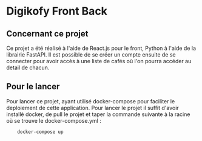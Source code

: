 # Digikofy Front Back


## Concernant ce projet

Ce projet a été réalisé à l'aide de React.js pour le front, Python à l'aide de la librairie FastAPI. Il est possible de se créer un compte ensuite de se
connecter pour avoir accès à une liste de cafés où l'on pourra accéder au detail de chacun.

## Pour le lancer

Pour lancer ce projet, ayant utilisé docker-compose pour faciliter le deploiement de cette application. Pour lancer le projet il suffit d'avoir installé docker, de pull le projet et taper la commande suivante à la racine où se trouve le docker-compose.yml :

```bash
    docker-compose up
```